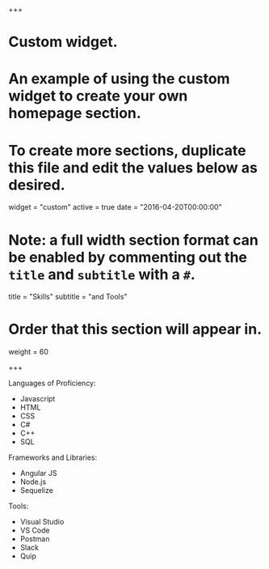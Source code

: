 +++
# Custom widget.
# An example of using the custom widget to create your own homepage section.
# To create more sections, duplicate this file and edit the values below as desired.
widget = "custom"
active = true
date = "2016-04-20T00:00:00"

# Note: a full width section format can be enabled by commenting out the `title` and `subtitle` with a `#`.
title = "Skills"
subtitle = "and Tools"

# Order that this section will appear in.
weight = 60

+++

Languages of Proficiency:

- Javascript
- HTML
- CSS
- C#
- C++
- SQL

Frameworks and Libraries:

- Angular JS
- Node.js
- Sequelize

Tools:

- Visual Studio
- VS Code
- Postman
- Slack
- Quip
